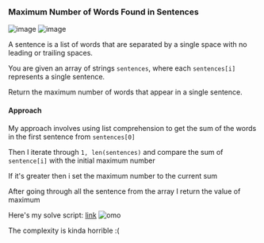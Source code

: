 <h3> Maximum Number of Words Found in Sentences </h3>

![image](https://github.com/h4ckyou/h4ckyou.github.io/assets/127159644/4f08c124-4089-4e56-8ef6-145ac02226ad)
![image](https://github.com/h4ckyou/h4ckyou.github.io/assets/127159644/95884ad5-9445-453d-b1bf-fd45f1c5e7d2)

A sentence is a list of words that are separated by a single space with no leading or trailing spaces.

You are given an array of strings `sentences`, where each `sentences[i]` represents a single sentence.

Return the maximum number of words that appear in a single sentence.

#### Approach 

My approach involves using list comprehension to get the sum of the words in the first sentence from `sentences[0]` 

Then I iterate through `1, len(sentences)` and compare the sum of `sentence[i]` with the initial maximum number 

If it's greater then i set the maximum number to the current sum

After going through all the sentence from the array I return the value of maximum

Here's my solve script: [link]()
![omo](https://github.com/h4ckyou/h4ckyou.github.io/assets/127159644/089fe177-2180-4fff-a512-c53120ce45c8)

The complexity is kinda horrible :(

